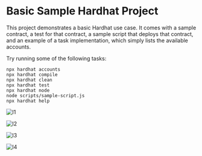 # Basic Sample Hardhat Project

This project demonstrates a basic Hardhat use case. It comes with a sample contract, a test for that contract, a sample script that deploys that contract, and an example of a task implementation, which simply lists the available accounts.

Try running some of the following tasks:

```shell
npx hardhat accounts
npx hardhat compile
npx hardhat clean
npx hardhat test
npx hardhat node
node scripts/sample-script.js
npx hardhat help
```
![l1](https://user-images.githubusercontent.com/46613683/163482921-5c48f4cc-e704-4f3c-bbea-f34511f08d55.png)


![l2](https://user-images.githubusercontent.com/46613683/163482945-4e681c5e-f3c9-4650-9e10-eb57ab7a3b25.png)


![l3](https://user-images.githubusercontent.com/46613683/163482954-9d005a85-c21b-4867-a20e-f52acab60ab8.png)


![l4](https://user-images.githubusercontent.com/46613683/163482966-f2b9a137-4dec-4519-be3b-389b9386ea05.png)
